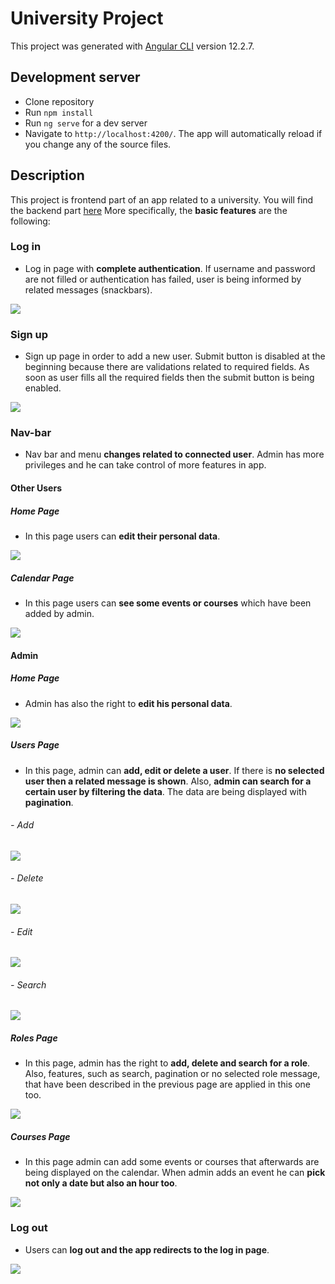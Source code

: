 # University Project

This project was generated with [Angular CLI](https://github.com/angular/angular-cli) version 12.2.7.


## Development server

- Clone repository 
- Run `npm install` 
- Run `ng serve` for a dev server
- Navigate to `http://localhost:4200/`. The app will automatically reload if you change any of the source files.

## Description

This project is frontend part of an app related to a university. You will find the backend part [here](https://github.com/LeniwPetrou/university-backend) 
More specifically, the **basic features** are the following:

### Log in 
- Log in page with **complete authentication**. If username and password are not filled or authentication has failed, user is being informed by related messages (snackbars).

![](login.gif) 

### Sign up
- Sign up page in order to add a new user. Submit button is disabled at the beginning because there are validations related to required fields. As soon as user fills all the required fields then the submit button is being enabled.

![](signup.gif)

### Nav-bar
- Nav bar and menu **changes related to connected user**. Admin has more privileges and he can take control of more features in app.

#### Other Users
##### Home Page
- In this page users can **edit their personal data**. 

![](home.png) 

##### Calendar Page
- In this page users can **see some events or courses** which have been added by admin. 

![](calendar.png) 

#### Admin
##### Home Page
- Admin has also the right to **edit his personal data**.

![](admin_home.png) 

##### Users Page
- In this page, admin can **add, edit or delete a user**. If there is **no selected user then a related message is shown**. Also, **admin can search for a certain user by filtering the data**. The data are being displayed with **pagination**.

###### - Add

![](add.gif)

###### - Delete

![](delete.gif)

###### - Edit

![](edit.gif)

###### - Search

![](search.gif)

##### Roles Page

- In this page, admin has the right to **add, delete and search for a role**. Also, features, such as search, pagination or no selected role message, that have been described in the previous page are applied in this one too.

![](pagination.gif)

##### Courses Page

- In this page admin can add some events or courses that afterwards are being displayed on the calendar. When admin adds an event he can **pick not only a date but also an hour too**.  

![](course.gif)

### Log out

- Users can **log out and the app redirects to the log in page**.

![](logout.gif)
    
